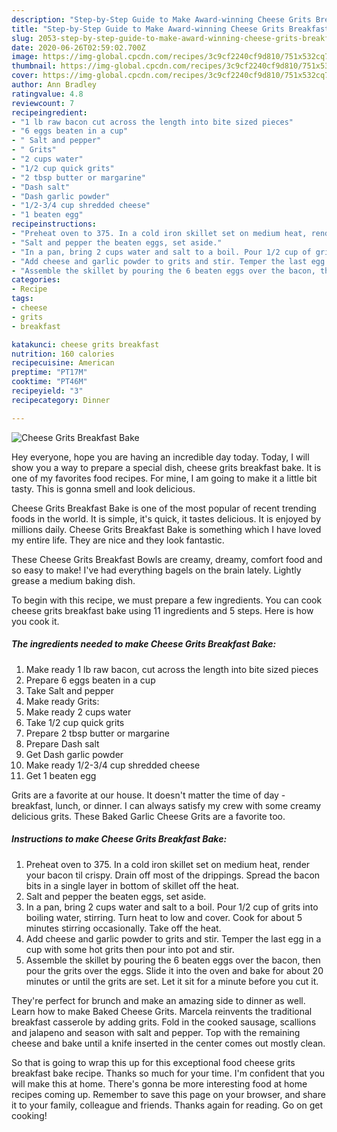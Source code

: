```yaml
---
description: "Step-by-Step Guide to Make Award-winning Cheese Grits Breakfast Bake"
title: "Step-by-Step Guide to Make Award-winning Cheese Grits Breakfast Bake"
slug: 2053-step-by-step-guide-to-make-award-winning-cheese-grits-breakfast-bake
date: 2020-06-26T02:59:02.700Z
image: https://img-global.cpcdn.com/recipes/3c9cf2240cf9d810/751x532cq70/cheese-grits-breakfast-bake-recipe-main-photo.jpg
thumbnail: https://img-global.cpcdn.com/recipes/3c9cf2240cf9d810/751x532cq70/cheese-grits-breakfast-bake-recipe-main-photo.jpg
cover: https://img-global.cpcdn.com/recipes/3c9cf2240cf9d810/751x532cq70/cheese-grits-breakfast-bake-recipe-main-photo.jpg
author: Ann Bradley
ratingvalue: 4.8
reviewcount: 7
recipeingredient:
- "1 lb raw bacon cut across the length into bite sized pieces"
- "6 eggs beaten in a cup"
- " Salt and pepper"
- " Grits"
- "2 cups water"
- "1/2 cup quick grits"
- "2 tbsp butter or margarine"
- "Dash salt"
- "Dash garlic powder"
- "1/2-3/4 cup shredded cheese"
- "1 beaten egg"
recipeinstructions:
- "Preheat oven to 375. In a cold iron skillet set on medium heat, render your bacon til crispy. Drain off most of the drippings. Spread the bacon bits in a single layer in bottom of skillet off the heat."
- "Salt and pepper the beaten eggs, set aside."
- "In a pan, bring 2 cups water and salt to a boil. Pour 1/2 cup of grits into boiling water, stirring. Turn heat to low and cover. Cook for about 5 minutes stirring occasionally. Take off the heat."
- "Add cheese and garlic powder to grits and stir. Temper the last egg in a cup with some hot grits then pour into pot and stir."
- "Assemble the skillet by pouring the 6 beaten eggs over the bacon, then pour the grits over the eggs. Slide it into the oven and bake for about 20 minutes or until the grits are set. Let it sit for a minute before you cut it."
categories:
- Recipe
tags:
- cheese
- grits
- breakfast

katakunci: cheese grits breakfast 
nutrition: 160 calories
recipecuisine: American
preptime: "PT17M"
cooktime: "PT46M"
recipeyield: "3"
recipecategory: Dinner

---
```



![Cheese Grits Breakfast Bake](https://img-global.cpcdn.com/recipes/3c9cf2240cf9d810/751x532cq70/cheese-grits-breakfast-bake-recipe-main-photo.jpg)

Hey everyone, hope you are having an incredible day today. Today, I will show you a way to prepare a special dish, cheese grits breakfast bake. It is one of my favorites food recipes. For mine, I am going to make it a little bit tasty. This is gonna smell and look delicious.

Cheese Grits Breakfast Bake is one of the most popular of recent trending foods in the world. It is simple, it's quick, it tastes delicious. It is enjoyed by millions daily. Cheese Grits Breakfast Bake is something which I have loved my entire life. They are nice and they look fantastic.

These Cheese Grits Breakfast Bowls are creamy, dreamy, comfort food and so easy to make! I&#39;ve had everything bagels on the brain lately. Lightly grease a medium baking dish.


To begin with this recipe, we must prepare a few ingredients. You can cook cheese grits breakfast bake using 11 ingredients and 5 steps. Here is how you cook it.

<!--inarticleads1-->

##### The ingredients needed to make Cheese Grits Breakfast Bake:

1. Make ready 1 lb raw bacon, cut across the length into bite sized pieces
1. Prepare 6 eggs beaten in a cup
1. Take  Salt and pepper
1. Make ready  Grits:
1. Make ready 2 cups water
1. Take 1/2 cup quick grits
1. Prepare 2 tbsp butter or margarine
1. Prepare Dash salt
1. Get Dash garlic powder
1. Make ready 1/2-3/4 cup shredded cheese
1. Get 1 beaten egg


Grits are a favorite at our house. It doesn&#39;t matter the time of day - breakfast, lunch, or dinner. I can always satisfy my crew with some creamy delicious grits. These Baked Garlic Cheese Grits are a favorite too. 

<!--inarticleads2-->

##### Instructions to make Cheese Grits Breakfast Bake:

1. Preheat oven to 375. In a cold iron skillet set on medium heat, render your bacon til crispy. Drain off most of the drippings. Spread the bacon bits in a single layer in bottom of skillet off the heat.
1. Salt and pepper the beaten eggs, set aside.
1. In a pan, bring 2 cups water and salt to a boil. Pour 1/2 cup of grits into boiling water, stirring. Turn heat to low and cover. Cook for about 5 minutes stirring occasionally. Take off the heat.
1. Add cheese and garlic powder to grits and stir. Temper the last egg in a cup with some hot grits then pour into pot and stir.
1. Assemble the skillet by pouring the 6 beaten eggs over the bacon, then pour the grits over the eggs. Slide it into the oven and bake for about 20 minutes or until the grits are set. Let it sit for a minute before you cut it.


They&#39;re perfect for brunch and make an amazing side to dinner as well. Learn how to make Baked Cheese Grits. Marcela reinvents the traditional breakfast casserole by adding grits. Fold in the cooked sausage, scallions and jalapeno and season with salt and pepper. Top with the remaining cheese and bake until a knife inserted in the center comes out mostly clean. 

So that is going to wrap this up for this exceptional food cheese grits breakfast bake recipe. Thanks so much for your time. I'm confident that you will make this at home. There's gonna be more interesting food at home recipes coming up. Remember to save this page on your browser, and share it to your family, colleague and friends. Thanks again for reading. Go on get cooking!
